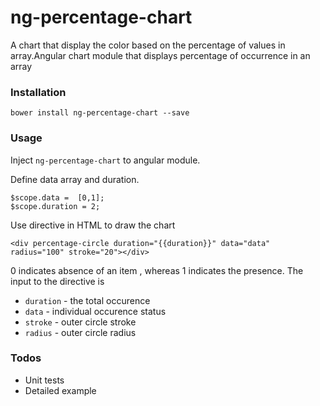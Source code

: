 # ng-percentage-chart

A chart that display the color based on the percentage of values in array.Angular chart module that displays percentage of occurrence in an array

### Installation

```
bower install ng-percentage-chart --save
```

### Usage 

Inject `ng-percentage-chart` to angular module.

Define data array and duration.
```
$scope.data =  [0,1];
$scope.duration = 2;
```

Use directive in HTML to draw the chart
```
<div percentage-circle duration="{{duration}}" data="data" radius="100" stroke="20"></div>
```

0 indicates absence of an item , whereas 1 indicates the presence.
The input to the directive is 
- `duration` - the total occurence
- `data` - individual occurence status
- `stroke` - outer circle stroke
- `radius` - outer circle radius


### Todos

- Unit tests
- Detailed example